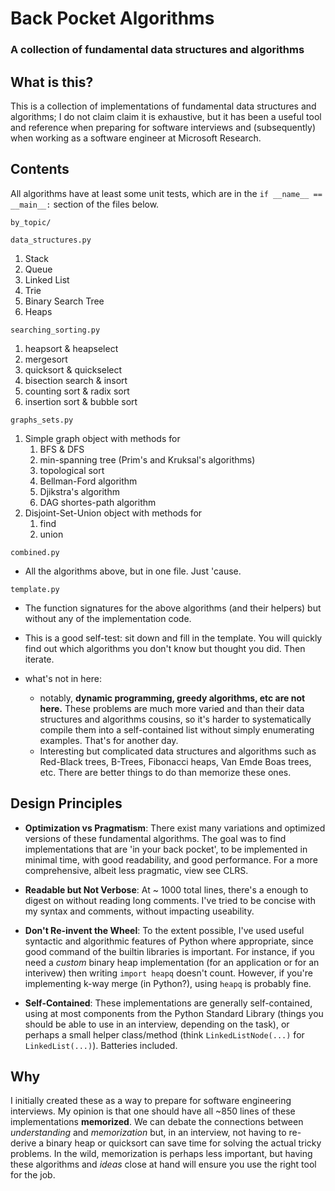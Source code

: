 # Back Pocket Algorithms

### A collection of fundamental data structures and algorithms

## What is this?
This is a collection of implementations of fundamental data structures and algorithms; I do not claim claim it is exhaustive, but it has been a useful tool and reference when preparing for software interviews and (subsequently) when working as a software engineer at Microsoft Research. 

## Contents
All algorithms have at least some unit tests, which are in the ``if __name__ == __main__:`` section of the files below.

``by_topic/``

``data_structures.py``
1. Stack
2. Queue
3. Linked List
4. Trie
5. Binary Search Tree
6. Heaps

``searching_sorting.py``
1. heapsort & heapselect
2. mergesort
3. quicksort & quickselect
4. bisection search & insort
5. counting sort & radix sort
6. insertion sort & bubble sort

``graphs_sets.py``
1. Simple graph object with methods for
	1. BFS & DFS
	2. min-spanning tree (Prim's and Kruksal's algorithms)
	3. topological sort
	4. Bellman-Ford algorithm
	5. Djikstra's algorithm
	6. DAG shortes-path algorithm
2. Disjoint-Set-Union object with methods for
	1. find
	2. union

``combined.py``
- All the algorithms above, but in one file. Just 'cause.

``template.py``
- The function signatures for the above algorithms (and their helpers) but without any of the implementation code. 
- This is a good self-test: sit down and fill in the template. You will quickly find out which algorithms you don't know but thought you did. Then iterate.

- what's not in here: 
	- notably, **dynamic programming, greedy algorithms, etc are not here.** These problems are much more varied and than their data structures and algorithms cousins, so it's harder to systematically compile them into a self-contained list without simply enumerating examples. That's for another day. 
	- Interesting but complicated data structures and algorithms such as Red-Black trees, B-Trees, Fibonacci heaps, Van Emde Boas trees, etc. There are better things to do than memorize these ones. 

## Design Principles

- **Optimization vs Pragmatism**: There exist many variations and optimized versions of these fundamental algorithms. The goal was to find implementations that are 'in your back pocket', to be implemented in minimal time, with good readability, and good performance. For a more comprehensive, albeit less pragmatic, view see CLRS.

- **Readable but Not Verbose**: At \~ 1000 total lines, there's a enough to digest on without reading long comments. I've tried to be concise with my syntax and comments, without impacting useability. 

- **Don't Re-invent the Wheel**: To the extent possible, I've used useful syntactic and algorithmic features of Python where appropriate, since good command of the builtin libraries is important. For instance, if you need a *custom* binary heap implementation (for an application or for an interivew) then writing ``import heapq`` doesn't count. However, if you're implementing k-way merge (in Python?), using ``heapq`` is probably fine.

- **Self-Contained**: These implementations are generally self-contained, using at most components from the Python Standard Library (things you should be able to use in an interview, depending on the task), or perhaps a small helper class/method (think ``LinkedListNode(...)`` for ``LinkedList(...)``). Batteries included.

## Why
I initially created these as a way to prepare for software engineering interviews. My opinion is that one should have all \~850 lines of these implementations **memorized**. We can debate the connections between *understanding* and *memorization* but, in an interview, not having to re-derive a binary heap or quicksort can save time for solving the actual tricky problems. In the wild, memorization is perhaps less important, but having these algorithms and *ideas* close at hand will ensure you use the right tool for the job. 

